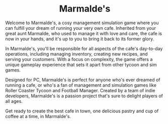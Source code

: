 <h1 align="center">Marmalde's</h1>
Welcome to Marmalde's, a cosy management simulation game where you can fulfill your dream of running your very own cafe. Inherited from your great aunt Marmalde, who used to manage it with love and care, the cafe is now in your hands, and it's up to you to bring it back to its former glory.

In Marmalde's, you'll be responsible for all aspects of the cafe's day-to-day operations, including managing inventory, creating new recipes, and serving your customers. With a focus on complexity, the game offers a unique gameplay experience that sets it apart from other tycoon and sim games.

Designed for PC, Marmalde's is perfect for anyone who's ever dreamed of running a cafe, or who's a fan of management and simulation games like Roller Coaster Tycoon and Football Manager. Created by a team of indie developers, Marmalde's is a passion project that's sure to delight players of all ages.

Get ready to create the best cafe in town, one delicious pastry and cup of coffee at a time, in Marmalde's.
